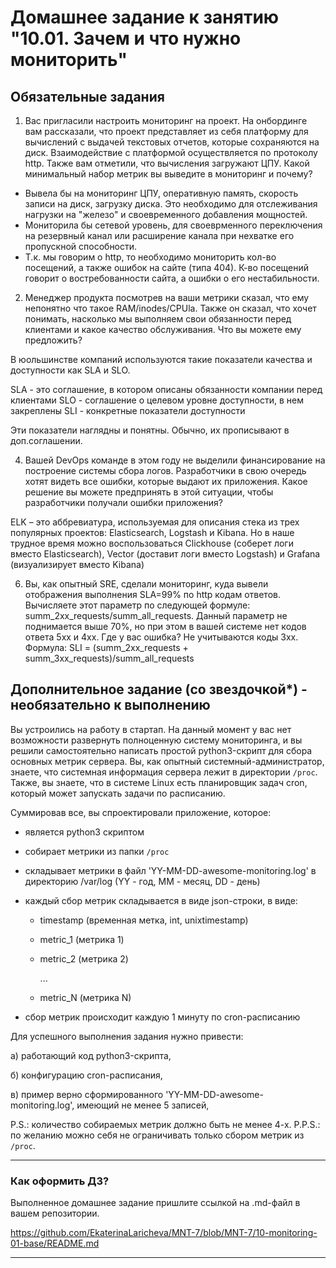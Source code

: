 # Домашнее задание к занятию "10.01. Зачем и что нужно мониторить"

## Обязательные задания

1. Вас пригласили настроить мониторинг на проект. На онбординге вам рассказали, что проект представляет из себя 
платформу для вычислений с выдачей текстовых отчетов, которые сохраняются на диск. Взаимодействие с платформой 
осуществляется по протоколу http. Также вам отметили, что вычисления загружают ЦПУ. Какой минимальный набор метрик вы
выведите в мониторинг и почему? 

- Вывела бы на мониторинг ЦПУ, оперативную память, скорость записи на диск, загрузку диска. Это необходимо для отслеживания нагрузки на "железо" и своевременного добавления мощностей.
- Мониторила бы сетевой уровень, для своеврменного переключения на резервный канал или расширение канала при нехватке его пропускной способности.
- Т.к. мы говорим о http, то необходимо мониторить кол-во посещений, а также ошибок на сайте (типа 404). К-во посещений говорит о востребованности сайта, а ошибки о его нестабильности.

2. Менеджер продукта посмотрев на ваши метрики сказал, что ему непонятно что такое RAM/inodes/CPUla. Также он сказал, 
что хочет понимать, насколько мы выполняем свои обязанности перед клиентами и какое качество обслуживания. Что вы 
можете ему предложить?

В юольшинстве компаний используются такие показатели качества и доступности как SLA и SLO. 

SLA - это соглашение, в котором описаны обязанности компании перед клиентами
SLO - соглашение о целевом уровне доступности, в нем закреплены SLI - конкретные показатели доступности

Эти показатели наглядны и понятны. Обычно, их прописывают в доп.соглашении.

4. Вашей DevOps команде в этом году не выделили финансирование на построение системы сбора логов. Разработчики в свою 
очередь хотят видеть все ошибки, которые выдают их приложения. Какое решение вы можете предпринять в этой ситуации, 
чтобы разработчики получали ошибки приложения?

ELK – это аббревиатура, используемая для описания стека из трех популярных проектов: Elasticsearch, Logstash и Kibana. Но в наше трудное время можно воспользоваться Clickhouse (соберет логи вместо Elasticsearch), Vector (доставит логи вместо Logstash) и Grafana (визуализирует вместо Kibana)

6. Вы, как опытный SRE, сделали мониторинг, куда вывели отображения выполнения SLA=99% по http кодам ответов. 
Вычисляете этот параметр по следующей формуле: summ_2xx_requests/summ_all_requests. Данный параметр не поднимается выше 
70%, но при этом в вашей системе нет кодов ответа 5xx и 4xx. Где у вас ошибка?
Не учитываются коды 3хх. Формула:
SLI = (summ_2xx_requests + summ_3xx_requests)/summ_all_requests

## Дополнительное задание (со звездочкой*) - необязательно к выполнению

Вы устроились на работу в стартап. На данный момент у вас нет возможности развернуть полноценную систему 
мониторинга, и вы решили самостоятельно написать простой python3-скрипт для сбора основных метрик сервера. Вы, как 
опытный системный-администратор, знаете, что системная информация сервера лежит в директории `/proc`. 
Также, вы знаете, что в системе Linux есть  планировщик задач cron, который может запускать задачи по расписанию.

Суммировав все, вы спроектировали приложение, которое:
- является python3 скриптом
- собирает метрики из папки `/proc`
- складывает метрики в файл 'YY-MM-DD-awesome-monitoring.log' в директорию /var/log 
(YY - год, MM - месяц, DD - день)
- каждый сбор метрик складывается в виде json-строки, в виде:
  + timestamp (временная метка, int, unixtimestamp)
  + metric_1 (метрика 1)
  + metric_2 (метрика 2)
  
     ...
     
  + metric_N (метрика N)
  
- сбор метрик происходит каждую 1 минуту по cron-расписанию

Для успешного выполнения задания нужно привести:

а) работающий код python3-скрипта,

б) конфигурацию cron-расписания,

в) пример верно сформированного 'YY-MM-DD-awesome-monitoring.log', имеющий не менее 5 записей,

P.S.: количество собираемых метрик должно быть не менее 4-х.
P.P.S.: по желанию можно себя не ограничивать только сбором метрик из `/proc`.

---

### Как оформить ДЗ?

Выполненное домашнее задание пришлите ссылкой на .md-файл в вашем репозитории.

https://github.com/EkaterinaLaricheva/MNT-7/blob/MNT-7/10-monitoring-01-base/README.md

---

